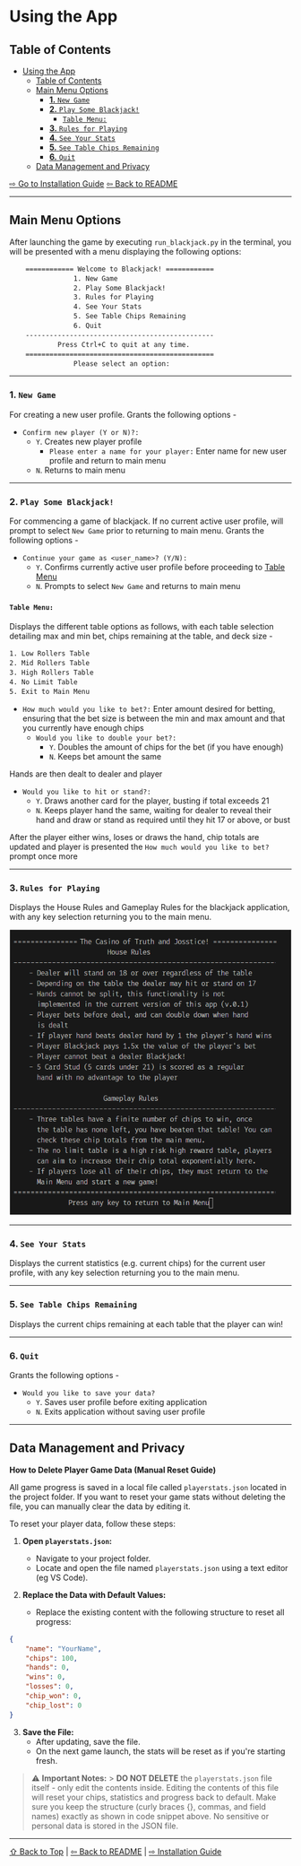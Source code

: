 # Using the App

## Table of Contents

- [Using the App](#using-the-app)
  - [Table of Contents](#table-of-contents)
  - [Main Menu Options](#main-menu-options)
    - [**1.** `New Game`](#1-new-game)
    - [**2.** `Play Some Blackjack!`](#2-play-some-blackjack)
      - [`Table Menu:`](#table-menu)
    - [**3.** `Rules for Playing`](#3-rules-for-playing)
    - [**4.** `See Your Stats`](#4-see-your-stats)
    - [**5.** `See Table Chips Remaining`](#5-see-table-chips-remaining)
    - [**6.** `Quit`](#6-quit)
  - [Data Management and Privacy](#data-management-and-privacy)

[⇨ Go to Installation Guide](./INSTALLATION.md)
[⇦ Back to README](./readme.md)

---

## Main Menu Options

After launching the game by executing `run_blackjack.py` in the terminal, you will be presented with a menu displaying the following options:

```bash
    ============ Welcome to Blackjack! ============
                1. New Game
                2. Play Some Blackjack!
                3. Rules for Playing
                4. See Your Stats
                5. See Table Chips Remaining
                6. Quit
    -----------------------------------------------
            Press Ctrl+C to quit at any time.
    ===============================================
                Please select an option:
```

---

### **1.** `New Game`

For creating a new user profile. Grants the following options -

- `Confirm new player (Y or N)?:`
  - `Y`. Creates new player profile
    - `Please enter a name for your player:` Enter name for new user profile and return to main menu
  - `N`. Returns to main menu

---

### **2.** `Play Some Blackjack!`

For commencing a game of blackjack. If no current active user profile, will prompt to select `New Game` prior to returning to main menu. Grants the following options -

- `Continue your game as <user_name>? (Y/N):`
  - `Y`. Confirms currently active user profile before proceeding to [Table Menu](#table-menu)
  - `N`. Prompts to select `New Game` and returns to main menu

#### `Table Menu:`

Displays the different table options as follows, with each table selection detailing max and min bet, chips remaining at the table, and deck size -

```bash
1. Low Rollers Table
2. Mid Rollers Table
3. High Rollers Table
4. No Limit Table
5. Exit to Main Menu
```

- `How much would you like to bet?:` Enter amount desired for betting, ensuring that the bet size is between the min and max amount and that you currently have enough chips
  - `Would you like to double your bet?:`
    - `Y`. Doubles the amount of chips for the bet (if you have enough)
    - `N`. Keeps bet amount the same

Hands are then dealt to dealer and player

- `Would you like to hit or stand?:`
  - `Y`. Draws another card for the player, busting if total exceeds 21
  - `N`. Keeps player hand the same, waiting for dealer to reveal their hand and draw or stand as required until they hit 17 or above, or bust

After the player either wins, loses or draws the hand, chip totals are updated and player is presented the `How much would you like to bet?` prompt once more

---

### **3.** `Rules for Playing`

Displays the House Rules and Gameplay Rules for the blackjack application, with any key selection returning you to the main menu.

![House Rules and Gameplay Rules](/images/house-gameplay-rules.png "House Rules and Gameplay Rules")

---

### **4.** `See Your Stats`

Displays the current statistics (e.g. current chips) for the current user profile, with any key selection returning you to the main menu.

---

### **5.** `See Table Chips Remaining`

Displays the current chips remaining at each table that the player can win!

---

### **6.** `Quit`

Grants the following options -

- `Would you like to save your data?`
  - `Y`. Saves user profile before exiting application
  - `N`. Exits application without saving user profile

---

## Data Management and Privacy

**How to Delete Player Game Data (Manual Reset Guide)**

All game progress is saved in a local file called `playerstats.json` located in the project folder.
If you want to reset your game stats without deleting the file, you can manually clear the data by editing it.

To reset your player data, follow these steps:

1. **Open `playerstats.json`:**
   - Navigate to your project folder.
   - Locate and open the file named `playerstats.json` using a text editor (eg VS Code).

2. **Replace the Data with Default Values:**
    - Replace the existing content with the following structure to reset all progress:
```json
{
    "name": "YourName",
    "chips": 100,
    "hands": 0,
    "wins": 0,
    "losses": 0,
    "chip_won": 0,
    "chip_lost": 0
}
```

3. **Save the File:**
    - After updating, save the file.
    - On the next game launch, the stats will be reset as if you're starting fresh.

> ⚠️ **Important Notes:** > **DO NOT DELETE** the `playerstats.json` file itself - only edit the contents inside.
> Editing the contents of this file will reset your chips, statistics and progress back to default.
> Make sure you keep the structure (curly braces {}, commas, and field names) exactly as shown in code snippet above.
> No sensitive or personal data is stored in the JSON file.

---

[⇧ Back to Top](#usage-instructions) | [⇦ Back to README](./readme.md) | [⇨ Installation Guide](./INSTALLATION.md)
